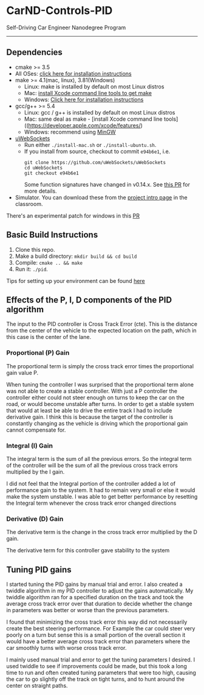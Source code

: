# CarND-Controls-PID
Self-Driving Car Engineer Nanodegree Program

---

## Dependencies

* cmake >= 3.5
 * All OSes: [click here for installation instructions](https://cmake.org/install/)
* make >= 4.1(mac, linux), 3.81(Windows)
  * Linux: make is installed by default on most Linux distros
  * Mac: [install Xcode command line tools to get make](https://developer.apple.com/xcode/features/)
  * Windows: [Click here for installation instructions](http://gnuwin32.sourceforge.net/packages/make.htm)
* gcc/g++ >= 5.4
  * Linux: gcc / g++ is installed by default on most Linux distros
  * Mac: same deal as make - [install Xcode command line tools]((https://developer.apple.com/xcode/features/)
  * Windows: recommend using [MinGW](http://www.mingw.org/)
* [uWebSockets](https://github.com/uWebSockets/uWebSockets)
  * Run either `./install-mac.sh` or `./install-ubuntu.sh`.
  * If you install from source, checkout to commit `e94b6e1`, i.e.
    ```
    git clone https://github.com/uWebSockets/uWebSockets 
    cd uWebSockets
    git checkout e94b6e1
    ```
    Some function signatures have changed in v0.14.x. See [this PR](https://github.com/udacity/CarND-MPC-Project/pull/3) for more details.
* Simulator. You can download these from the [project intro page](https://github.com/udacity/self-driving-car-sim/releases) in the classroom.

There's an experimental patch for windows in this [PR](https://github.com/udacity/CarND-PID-Control-Project/pull/3)

## Basic Build Instructions

1. Clone this repo.
2. Make a build directory: `mkdir build && cd build`
3. Compile: `cmake .. && make`
4. Run it: `./pid`. 

Tips for setting up your environment can be found [here](https://classroom.udacity.com/nanodegrees/nd013/parts/40f38239-66b6-46ec-ae68-03afd8a601c8/modules/0949fca6-b379-42af-a919-ee50aa304e6a/lessons/f758c44c-5e40-4e01-93b5-1a82aa4e044f/concepts/23d376c7-0195-4276-bdf0-e02f1f3c665d)

## Effects of the P, I, D components of the PID algorithm
The input to the PID controller is Cross Track Error (cte). This is the distance from the center of the vehicle
to the expected location on the path, which in this case is the center of the lane.

### Proportional (P) Gain
The proportional term is simply the cross track error times the proportional gain value P.

When tuning the controller I was surprised that the proportional term alone was not able to create a stable controller.
With just a P controller the controller either could not steer enough on turns to keep the car on the road, or would
become unstable after turns. In order to get a stable system that would at least be able to drive the entire track
I had to include derivative gain. I think this is because the target of the controller is constantly changing as the
vehicle is driving which the proportional gain cannot compensate for.

### Integral (I) Gain
The integral term is the sum of all the previous errors. So the integral term of the controller will be the sum of all
the previous cross track errors multiplied by the I gain.

I did not feel that the Integral portion of the controller added a lot of performance gain to the system. It had to
remain very small or else it would make the system unstable. I was able to get better performance by resetting the
Integral term whenever the cross track error changed directions

### Derivative (D) Gain
The derivative term is the change in the cross track error multiplied by the D gain.

The derivative term for this controller gave stability to the system 

## Tuning PID gains
I started tuning the PID gains by manual trial and error. I also created a twiddle algorithm in my PID controller to
adjust the gains automatically. My twiddle algorithm ran for a specified duration on the track and took the average
cross track error over that duration to decide whether the change in parameters was better or worse than the previous
parameters.

I found that minimizing the cross track error this way did not necessarily create the best steering performance. For
Example the car could steer very poorly on a turn but sense this is a small portion of the overall section it would have
a better average cross track error than parameters where the car smoothly turns with worse cross track error.

I mainly used manual trial and error to get the tuning parameters I desired. I used twiddle to see if
improvements could be made, but this took a long time to run and often created tuning parameters that were too high, 
causing the car to go slightly off the track on tight turns, and to hunt around the center on straight paths.